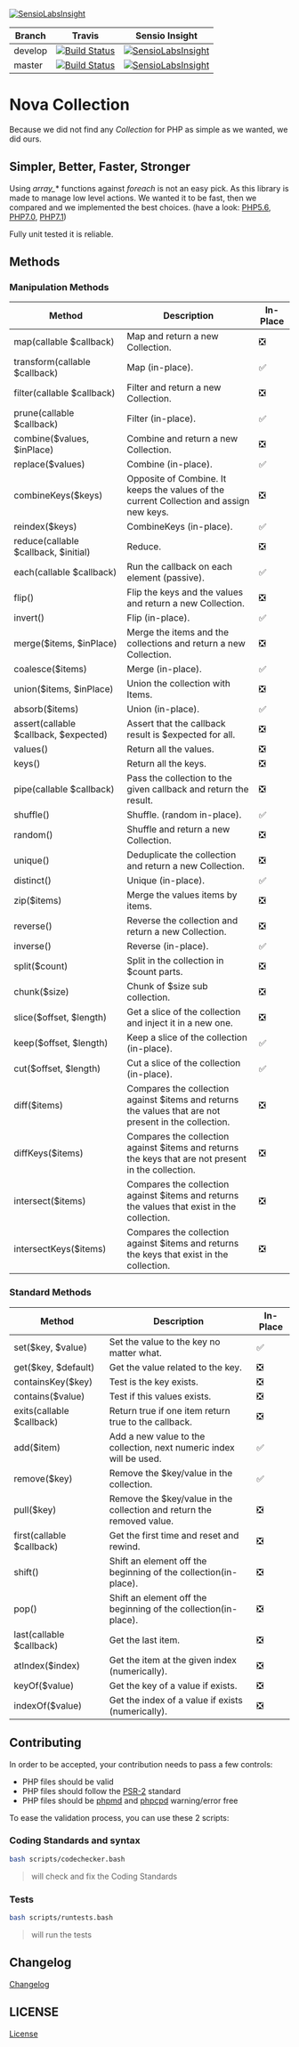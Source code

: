 [![SensioLabsInsight](https://insight.sensiolabs.com/projects/0d53485d-5fbf-46a0-a1c2-c5c879a78b1e/mini.png)](https://insight.sensiolabs.com/projects/0d53485d-5fbf-46a0-a1c2-c5c879a78b1e)


| Branch   | Travis | Sensio Insight |
|----------|---------------------|-----------------
| develop  | [![Build Status](https://travis-ci.org/Novactive/NovaCollection.svg?branch=develop)](https://travis-ci.org/Novactive/NovaCollection) | [![SensioLabsInsight](https://insight.sensiolabs.com/projects/0d53485d-5fbf-46a0-a1c2-c5c879a78b1e/mini.png)](https://insight.sensiolabs.com/projects/0d53485d-5fbf-46a0-a1c2-c5c879a78b1e)|
| master   | [![Build Status](https://travis-ci.org/Novactive/NovaCollection.svg?branch=master)](https://travis-ci.org/Novactive/NovaCollection)  | [![SensioLabsInsight](https://insight.sensiolabs.com/projects/8276b281-ea82-423c-8725-b6e9163260de/mini.png)](https://insight.sensiolabs.com/projects/8276b281-ea82-423c-8725-b6e9163260de)

# Nova Collection

Because we did not find any *Collection* for PHP as simple as we wanted, we did ours.

## Simpler, Better, Faster, Stronger

Using *array_** functions against *foreach* is not an easy pick. As this library is made to manage low level actions.
We wanted it to be fast, then we compared and we implemented the best choices. (have a look: [PHP5.6](http://i.imgur.com/cmi3K68.png), [PHP7.0](http://i.imgur.com/CSsZSgm.png), [PHP7.1](http://i.imgur.com/hmvg4EZ.png))

Fully unit tested it is reliable.

## Methods

### Manipulation Methods

| Method                                 | Description                                                                                           | In-Place                      |
|----------------------------------------|-------------------------------------------------------------------------------------------------------|-------------------------------|
| map(callable $callback)                | Map and return a new Collection.                                                                      | :negative_squared_cross_mark: |
| transform(callable $callback)          | Map (in-place).                                                                                       | :white_check_mark:            |
| filter(callable $callback)             | Filter and return a new Collection.                                                                   | :negative_squared_cross_mark: |
| prune(callable $callback)              | Filter (in-place).                                                                                    | :white_check_mark:            |
| combine($values,  $inPlace)            | Combine and return a new Collection.                                                                  | :negative_squared_cross_mark: |
| replace($values)                       | Combine (in-place).                                                                                   | :white_check_mark:            |
| combineKeys($keys)                     | Opposite of Combine. It keeps the values of the current Collection and assign new keys.               | :negative_squared_cross_mark: |
| reindex($keys)                         | CombineKeys (in-place).                                                                               | :white_check_mark:            |
| reduce(callable $callback,  $initial)  | Reduce.                                                                                               | :negative_squared_cross_mark: |
| each(callable $callback)               | Run the callback on each element (passive).                                                           | :white_check_mark:            |
| flip()                                 | Flip the keys and the values and return a new Collection.                                             | :negative_squared_cross_mark: |
| invert()                               | Flip (in-place).                                                                                      | :white_check_mark:            |
| merge($items,  $inPlace)               | Merge the items and the collections and return a new Collection.                                      | :negative_squared_cross_mark: |
| coalesce($items)                       | Merge (in-place).                                                                                     | :white_check_mark:            |
| union($items,  $inPlace)               | Union the collection with Items.                                                                      | :negative_squared_cross_mark: |
| absorb($items)                         | Union (in-place).                                                                                     | :white_check_mark:            |
| assert(callable $callback,  $expected) | Assert that the callback result is $expected for all.                                                 | :negative_squared_cross_mark: |
| values()                               | Return all the values.                                                                                | :negative_squared_cross_mark: |
| keys()                                 | Return all the keys.                                                                                  | :negative_squared_cross_mark: |
| pipe(callable $callback)               | Pass the collection to the given callback and return the result.                                      | :negative_squared_cross_mark: |
| shuffle()                              | Shuffle. (random in-place).                                                                           | :white_check_mark:            |
| random()                               | Shuffle and return a new Collection.                                                                  | :negative_squared_cross_mark: |
| unique()                               | Deduplicate the collection and return a new Collection.                                               | :negative_squared_cross_mark: |
| distinct()                             | Unique (in-place).                                                                                    | :white_check_mark:            |
| zip($items)                            | Merge the values items by items.                                                                      | :negative_squared_cross_mark: |
| reverse()                              | Reverse the collection and return a new Collection.                                                   | :negative_squared_cross_mark: |
| inverse()                              | Reverse (in-place).                                                                                   | :white_check_mark:            |
| split($count)                          | Split in the collection in $count parts.                                                              | :negative_squared_cross_mark: |
| chunk($size)                           | Chunk of $size sub collection.                                                                        | :negative_squared_cross_mark: |
| slice($offset,  $length)               | Get a slice of the collection and inject it in a new one.                                             | :negative_squared_cross_mark: |
| keep($offset,  $length)                | Keep a slice of the collection (in-place).                                                            | :white_check_mark:            |
| cut($offset,  $length)                 | Cut a slice of the collection (in-place).                                                             | :white_check_mark:            |
| diff($items)                           | Compares the collection against $items and returns the values that are not present in the collection. | :negative_squared_cross_mark: |
| diffKeys($items)                       | Compares the collection against $items and returns the keys that are not present in the collection.   | :negative_squared_cross_mark: |
| intersect($items)                      | Compares the collection against $items and returns the values that exist in the collection.           | :negative_squared_cross_mark: |
| intersectKeys($items)                  | Compares the collection against $items and returns the keys that exist in the collection.             | :negative_squared_cross_mark: |

### Standard Methods

| Method                                 | Description                                                                            | In-Place                      |
|----------------------------------------|----------------------------------------------------------------------------------------|-------------------------------|
| set($key,  $value)                     | Set the value to the key no matter what.                                               | :white_check_mark:            |
| get($key,  $default)                   | Get the value related to the key.                                                      | :negative_squared_cross_mark: |
| containsKey($key)                      | Test is the key exists.                                                                | :negative_squared_cross_mark: |
| contains($value)                       | Test if this values exists.                                                            | :negative_squared_cross_mark: |
| exits(callable $callback)              | Return true if one item return true to the callback.                                   | :negative_squared_cross_mark: |
| add($item)                             | Add a new value to the collection, next numeric index will be used.                    | :white_check_mark:            |
| remove($key)                           | Remove the $key/value in the collection.                                               | :white_check_mark:            |
| pull($key)                             | Remove the $key/value in the collection and return the removed value.                  | :negative_squared_cross_mark: |
| first(callable $callback)              | Get the first time and reset and rewind.                                               | :negative_squared_cross_mark: |
| shift()                                | Shift an element off the beginning of the collection(in-place).                        | :negative_squared_cross_mark: |
| pop()                                  | Shift an element off the beginning of the collection(in-place).                        | :negative_squared_cross_mark: |
| last(callable $callback)               | Get the last item.                                                                     | :negative_squared_cross_mark: |
| atIndex($index)                        | Get the item at the given index (numerically).                                         | :negative_squared_cross_mark: |
| keyOf($value)                          | Get the key of a value if exists.                                                      | :negative_squared_cross_mark: |
| indexOf($value)                        | Get the index of a value if exists (numerically).                                      | :negative_squared_cross_mark:  |


## Contributing

In order to be accepted, your contribution needs to pass a few controls: 

* PHP files should be valid
* PHP files should follow the [PSR-2](http://www.php-fig.org/psr/psr-2/) standard
* PHP files should be [phpmd](https://phpmd.org) and [phpcpd](https://github.com/sebastianbergmann/phpcpd) warning/error free

To ease the validation process, you can use these 2 scripts:

### Coding Standards and syntax

```bash
bash scripts/codechecker.bash
```
> will check and fix the Coding Standards

### Tests

```bash
bash scripts/runtests.bash
```
> will run the tests

## Changelog

[Changelog](doc/CHANGELOG.md)


## LICENSE

[License](LICENSE)
